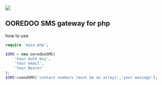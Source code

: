 <img src="https://www.ooredoo.com/wp-content/uploads/2015/12/ooredoo_logo_.png"/>

## OOREDOO SMS gateway for php

how to use 
```php
require 'main.php';

$SMS = new ooredooSMS(
    'Your Auth Key',
    'Your email',
    'Your Bearer'
);
$SMS->sendSMS('contact numbers (must be an array)','your message');
```
